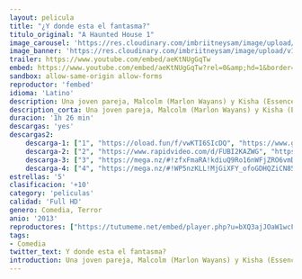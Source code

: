 ```yaml
---
layout: pelicula
title: "¿Y donde esta el fantasma?"
titulo_original: "A Haunted House 1"
image_carousel: 'https://res.cloudinary.com/imbriitneysam/image/upload/v1542775513/fantasma-poster-min.jpg'
image_banner: 'https://res.cloudinary.com/imbriitneysam/image/upload/v1542775513/fantsma-bnner-min.jpg'
trailer: https://www.youtube.com/embed/aeKtNUgGqTw
embed: https://www.youtube.com/embed/aeKtNUgGqTw?rel=0&amp;hd=1&border=0&wmode=opaque&enablejsapi=1&modestbranding=1&controls=1&showinfo=1
sandbox: allow-same-origin allow-forms
reproductor: 'fembed'
idioma: 'Latino'
description: Una joven pareja, Malcolm (Marlon Wayans) y Kisha (Essence Atkins), se acaban de mudar a la casa de sus sueño. Al instalarse, descubren que no están solos en ella. Pero no es la casa la que está embrujada, sino la novia de Malcolm, que parece estar poseída por un demonio. Malcolm contrata a un sacerdote para librarla de este intruso, decidido a no dejar que el espíritu maligno arruine su relación… o, más importante aún, su vida sexual
description_corta: Una joven pareja, Malcolm (Marlon Wayans) y Kisha (Essence Atkins), se acaban de mudar a la casa de sus sueño. Al instalarse, descubren que no están solos en ella. Pero no es la casa la que está embrujada, sino la novia de Malcolm, que parece estar poseída por un demonio. Malcolm..
duracion: '1h 26 min'
descargas: 'yes'
descargas2:
    descarga-1: ["1", "https://oload.fun/f/vwKTI6SIcDQ", "https://www.google.com/s2/favicons?domain=openload.co","OpenLoad","https://res.cloudinary.com/imbriitneysam/image/upload/v1541473684/mexico.png", "Latino", "Full HD"]
    descarga-2: ["2", "https://www.rapidvideo.com/d/FUBI2KAZWG", "https://www.google.com/s2/favicons?domain=www.rapidvideo.com","RapidVideo","https://res.cloudinary.com/imbriitneysam/image/upload/v1541473684/mexico.png", "Latino", "Full HD"]
    descarga-3: ["3", "https://mega.nz/#!zfxFmaRA!kdiuQ9Ro16nWFjZRO6vmDeuxNweEALKoefDWnM0iyLE", "https://www.google.com/s2/favicons?domain=mega.nz","Mega","https://res.cloudinary.com/imbriitneysam/image/upload/v1541473684/mexico.png", "Latino", "Full HD"]
    descarga-4: ["4", "https://mega.nz/#!WP5nzKLL!MjGiXFY_ofoGDHQZiCN85I0UVzS4YFjTFe-FSXt5ewo", "https://www.google.com/s2/favicons?domain=mega.nz","Mega","https://res.cloudinary.com/imbriitneysam/image/upload/v1541473684/mexico.png", "Latino", "Full HD"]
estrellas: '5'
clasificacion: '+10'
category: 'peliculas'
calidad: 'Full HD'
genero: Comedia, Terror
anio: '2013'
reproductores: ["https://tutumeme.net/embed/player.php?u=bXQ3ajJOaW1wcFRGcEs2VW5XRGExTlRPMytmUnc3bHVwcWhoenVIUjI5SHF5TlNwc0taaG1jN2gwZHZSNTlIRHVhV2tZWitkNUtDVDNOL1ZvYW1rYjJWb242TT0"]
tags:
- Comedia
twitter_text: Y donde esta el fantasma?
introduction: Una joven pareja, Malcolm (Marlon Wayans) y Kisha (Essence Atkins), se acaban de mudar a la casa de sus sueño. Al instalarse, descubren que no están solos en ella. Pero no es la casa la que está embrujada, sino la novia de Malcolm, que parece estar poseída por un demonio. Malcolm
---
```



 







